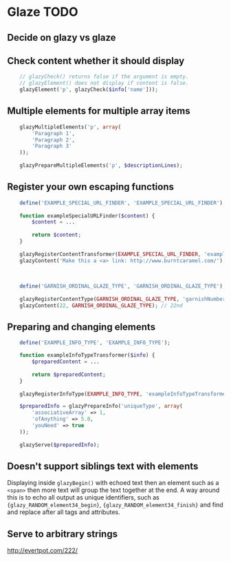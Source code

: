 Glaze TODO
=====

## Decide on glazy vs glaze

## Check content whether it should display
```php
	// glazyCheck() returns false if the argument is empty.
	// glazyElement() does not display if content is false.
	glazyElement('p', glazyCheck($info['name']));
```

## Multiple elements for multiple array items
```php
	glazyMultipleElements('p', array(
		'Paragraph 1',
		'Paragraph 2',
		'Paragraph 3'
	));
	
	glazyPrepareMultipleElements('p', $descriptionLines);
```

## Register your own escaping functions
```php
	define('EXAMPLE_SPECIAL_URL_FINDER', 'EXAMPLE_SPECIAL_URL_FINDER');
	
	function exampleSpecialURLFinder($content) {
		$content = ...
		
		return $content;
	}
	
	glazyRegisterContentTransformer(EXAMPLE_SPECIAL_URL_FINDER, 'exampleSpecialURLFinder');
	glazyContent('Make this a <a> link: http://www.burntcaramel.com/');
	
	
	
	define('GARNISH_ORDINAL_GLAZE_TYPE', 'GARNISH_ORDINAL_GLAZE_TYPE');
	
	glazyRegisterContentType(GARNISH_ORDINAL_GLAZE_TYPE, 'garnishNumberWithOrdinals');
	glazyContent(22, GARNISH_ORDINAL_GLAZE_TYPE); // 22nd
```

## Preparing and changing elements
```php
	define('EXAMPLE_INFO_TYPE', 'EXAMPLE_INFO_TYPE');

	function exampleInfoTypeTransformer($info) {
		$preparedContent = ...
		
		return $preparedContent;
	}
	
	glazyRegisterInfoType(EXAMPLE_INFO_TYPE, 'exampleInfoTypeTransformer');

	$preparedInfo = glazyPrepareInfo('uniqueType', array(
		'associativeArray' => 1,
		'ofAnything' => 5.0,
		'youNeed' => true
	));
	
	glazyServe($preparedInfo);
```

## Doesn't support siblings text with elements

Displaying inside `glazyBegin()` with echoed text then an element such as a `<span>` then more text will group the text together at the end. A way around this is to echo all output as unique identifiers, such as `{glazy_RANDOM_element34_begin}`, `{glazy_RANDOM_element34_finish}` and find and replace after all tags and attributes.
	
	
## Serve to arbitrary strings
http://evertpot.com/222/